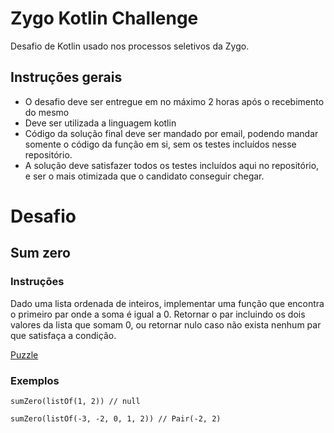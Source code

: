# Zygo Kotlin Challenge

Desafio de Kotlin usado nos processos seletivos da Zygo.

## Instruções gerais

- O desafio deve ser entregue em no máximo 2 horas após o recebimento do mesmo
- Deve ser utilizada a linguagem kotlin
- Código da solução final deve ser mandado por email, podendo mandar somente o código da função em si, sem os testes incluídos nesse repositório.
- A solução deve satisfazer todos os testes incluídos aqui no repositório, e ser o mais otimizada que o candidato conseguir chegar.

# Desafio

## Sum zero

### Instruções

Dado uma lista ordenada de inteiros, implementar uma função que encontra o primeiro par onde a soma é igual a 0. Retornar o par incluindo os dois valores da lista que somam 0, ou retornar nulo caso não exista nenhum par que satisfaça a condição.

[Puzzle](SumZero.kt)

### Exemplos

```
sumZero(listOf(1, 2)) // null

sumZero(listOf(-3, -2, 0, 1, 2)) // Pair(-2, 2)
```
